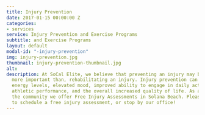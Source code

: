 ```yaml
---
title: Injury Prevention
date: 2017-01-15 00:00:00 Z
categories:
- services
service: Injury Prevention and Exercise Programs
subtitle: and Exercise Programs
layout: default
modal-id: "-injury-prevention"
img: injury-prevention.jpg
thumbnail: injury-prevention-thumbnail.jpg
alt: 
description: At SoCal Elite, we believe that preventing an injury may be just as, if not
  more important than, rehabilitating an injury. Injury prevention can lead to improved
  energy levels, elevated mood, improved ability to engage in daily activities, improved
  athletic performance, and the overall increased quality of life. As a service to
  the community we offer Free Injury Assessments in Solana Beach. Please contact us
  to schedule a free injury assessment, or stop by our office!
---
```



